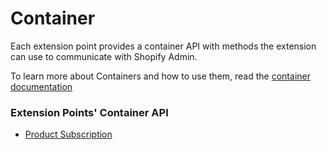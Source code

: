 # Container

Each extension point provides a container API with methods the extension can use to communicate with Shopify Admin.

To learn more about Containers and how to use them, read the [container documentation](https://shopify.dev/tutorials/create-manage-product-subscription-extension#modes)

### Extension Points' Container API

- [Product Subscription](../ExtensionPoints/ProductSubscription/README.md#container-api)
